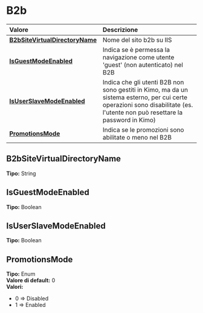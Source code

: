 # B2b

| Valore | Descrizione |
| :--- | :--- |
| [**B2bSiteVirtualDirectoryName**](b2b.md#b2bsitevirtualdirectoryname) | Nome del sito b2b su IIS |
| [**IsGuestModeEnabled**](b2b.md#isguestmodeenabled) | Indica se è permessa la navigazione come utente 'guest' \(non autenticato\) nel B2B |
| [**IsUserSlaveModeEnabled**](b2b.md#isuserslavemodeenabled) | Indica che gli utenti B2B non sono gestiti in Kimo, ma da un sistema esterno, per cui certe operazioni sono disabilitate \(es. l'utente non può resettare la password in Kimo\) |
| [**PromotionsMode**](b2b.md#promotionsmode) | Indica se le promozioni sono abilitate o meno nel B2B |

## B2bSiteVirtualDirectoryName

**Tipo:** String

## IsGuestModeEnabled

**Tipo:** Boolean

## IsUserSlaveModeEnabled

**Tipo:** Boolean

## PromotionsMode

**Tipo:** Enum  
**Valore di default:** 0  
**Valori:**

* 0 =&gt; Disabled
* 1 =&gt; Enabled
